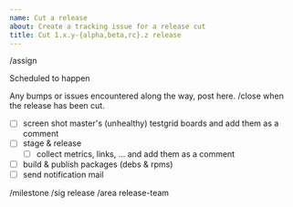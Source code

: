 ```yaml
---
name: Cut a release
about: Create a tracking issue for a release cut
title: Cut 1.x.y-{alpha,beta,rc}.z release
---
```

/assign <!-- @ the release branch manager or the person who cuts the release -->

Scheduled to happen <!-- Tue, 2019-02-26 -->

Any bumps or issues encountered along the way, post here. /close when the release has been cut.

<!-- add & remove items of the checklist as you see fit -->
- [ ] screen shot master's (unhealthy) testgrid boards and add them as a comment
- [ ] stage & release
  - [ ] collect metrics, links, ... and add them as a comment <!-- example: https://github.com/kubernetes/sig-release/issues/506#issuecomment-465202113 -->
- [ ] build & publish packages (debs & rpms)
- [ ] send notification mail

/milestone <!-- v1.14 -->
/sig release
/area release-team
